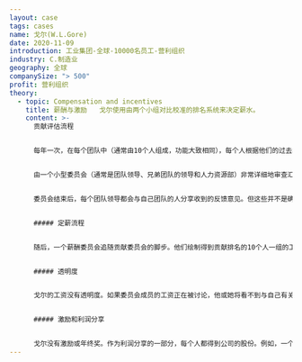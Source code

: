 ```yaml
---
layout: case
tags: cases
name: 戈尔(W.L.Gore)
date: 2020-11-09
introduction: 工业集团-全球-10000名员工-营利组织
industry: C.制造业
geography: 全球
companySize: "> 500"
profit: 营利组织
theory:
  - topic: Compensation and incentives
    title: 薪酬与激励   戈尔使用由两个小组对比校准的排名系统来决定薪水。
    content: >-
      贡献评估流程


      每年一次，在每个团队中（通常由10个人组成，功能大致相同），每个人根据他们的过去和预期的未来贡献，将其他伙伴从1到9进行排名（与霍尔相反，成员不会将自己排在列表中）。这个过程已经系统化自动化了，在电脑表单上，成员可以在每个人旁边添加一条评论，另外还可以评估每个伙伴对组织文化的共鸣度是“高”还是“低”。


      由一个小型委员会（通常是团队领导、兄弟团队的领导和人力资源部）非常详细地审查汇总结果。在他们的讨论中，可以改变成员排序。比如，约翰最终在总名单上排名第二，但这感觉太高了。委员会成员会怀疑这是否真是一个忠诚的投票。委员会可以决定把约翰降到第四位。


      委员会结束后，每个团队领导都会与自己团队的人分享收到的反馈意见。但这些并不是确切的排名。只是大约“在顶部”、“中间”和“底部”。（如果一个人持续处于底层，讨论就会发生：他是否更合适其他的岗位？需要培训吗？或者需要退出公司？）


      ##### 定薪流程


      随后，一个薪酬委员会追随贡献委员会的脚步。他们绘制得到贡献排名的10个人一组的工资曲线，看他们的工资是否与贡献相符。如果需要，委员会将作出适当的薪酬修改。


      ##### 透明度


      戈尔的工资没有透明度。如果委员会成员的工资正在被讨论，他或她将看不到与自己有关的数据。


      ##### 激励和利润分享


      戈尔没有激励或年终奖。作为利润分享的一部分，每个人都得到公司的股份。例如，一个在英国挣5万英镑的成员，可以额外得到5万英镑的股票。利润分成与基本工资成比例（根据本年工资和最近3年的工资，按一定公式计算）。因此，即使你的团队亏损或营利很多，都不会影响你获得的利润分配，这是为了强调“同舟共济”感。^\[<http://www.managementexchange.com/story/innovation-democracy-wl-gores-original-management-model> and personal interview Frederic Laloux with Gore leader, April 2015]
---
```

